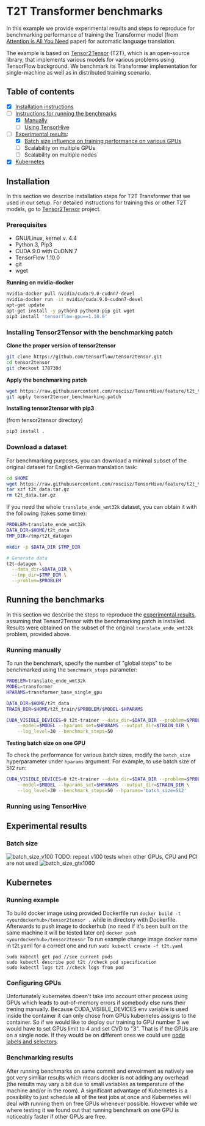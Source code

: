 # T2T Transformer benchmarks

In this example we provide experimental results and steps to reproduce for benchmarking performance of training the
Transformer model (from [Attention is All You Need](https://arxiv.org/abs/1706.03762) paper) for automatic language translation.

The example is based on [Tensor2Tensor](https://github.com/tensorflow/tensor2tensor) (T2T), which is an open-source library,
that implements various models for various problems using TensorFlow background. We benchmark its Transformer implementation
for single-machine as well as in distributed training scenario.

## Table of contents
- [x] [Installation instructions](#installation)
- [ ] [Instructions for running the benchmarks](#running-the-benchmarks)
  - [x] [Manually](#running-manually)
  - [ ] [Using TensorHive](#running-using-tensorhive)
- [ ] [Experimental results](#experimental-results):
  - [x] [Batch size influence on training performance on various GPUs](#batch-size)
  - [ ] Scalability on multiple GPUs
  - [ ] Scalability on multiple nodes
- [x] [Kubernetes](#kubernetes)  

## Installation

In this section we describe installation steps for T2T Transformer that we used in our setup.
For detailed instructions for training this or other T2T models, go to
[Tensor2Tensor](https://github.com/tensorflow/tensor2tensor) project.

### Prerequisites

* GNU/Linux, kernel v. 4.4
* Python 3, Pip3
* CUDA 9.0 with CuDNN 7
* TensorFlow 1.10.0
* git
* wget

**Running on nvidia-docker**
```bash
nvidia-docker pull nvidia/cuda:9.0-cudnn7-devel
nvidia-docker run -it nvidia/cuda:9.0-cudnn7-devel
apt-get update
apt-get install -y python3 python3-pip git wget
pip3 install 'tensorflow-gpu==1.10.0'
```

### Installing Tensor2Tensor with the benchmarking patch


**Clone the proper version of tensor2tensor**
```bash
git clone https://github.com/tensorflow/tensor2tensor.git
cd tensor2tensor
git checkout 178738d
```

**Apply the benchmarking patch**

```bash
wget https://raw.githubusercontent.com/roscisz/TensorHive/feature/t2t_transformer_example/examples/t2t_transformer/tensor2tensor_benchmarking.patch
git apply tensor2tensor_benchmarking.patch
```

**Installing tensor2tensor with pip3**

(from tensor2tensor directory)
```bash
pip3 install .
```


### Download a dataset

For benchmarking purposes, you can download a minimal subset of the original
dataset for English-German translation task:

```bash
cd $HOME
wget https://raw.githubusercontent.com/roscisz/TensorHive/feature/t2t_transformer_example/examples/t2t_transformer/t2t_data.tar.gz
tar xzf t2t_data.tar.gz
rm t2t_data.tar.gz
```

If you need the whole `translate_ende_wmt32k` dataset, you can obtain it with the following
(takes some time):

```bash
PROBLEM=translate_ende_wmt32k
DATA_DIR=$HOME/t2t_data
TMP_DIR=/tmp/t2t_datagen

mkdir -p $DATA_DIR $TMP_DIR

# Generate data
t2t-datagen \
  --data_dir=$DATA_DIR \
  --tmp_dir=$TMP_DIR \
  --problem=$PROBLEM
```


## Running the benchmarks

In this section we describe the steps to reproduce the
[experimental results](#experimental-results),
assuming that Tensor2Tensor with the benchmarking patch is installed.
Results were obtained on the subset of the original `translate_ende_wmt32k` problem,
provided above.


### Running manually

To run the benchmark, specify the number of "global steps" to be benchmarked
using the `benchmark_steps` parameter:

```bash
PROBLEM=translate_ende_wmt32k
MODEL=transformer
HPARAMS=transformer_base_single_gpu

DATA_DIR=$HOME/t2t_data
TRAIN_DIR=$HOME/t2t_train/$PROBLEM/$MODEL-$HPARAMS

CUDA_VISIBLE_DEVICES=0 t2t-trainer --data_dir=$DATA_DIR --problem=$PROBLEM \
    --model=$MODEL --hparams_set=$HPARAMS --output_dir=$TRAIN_DIR \
    --log_level=30 --benchmark_steps=50

```

**Testing batch size on one GPU**

To check the performance for various batch sizes, modify the `batch_size`
hyperparameter under `hparams` argument. For example, to use batch size of 512
run:

```bash
CUDA_VISIBLE_DEVICES=0 t2t-trainer --data_dir=$DATA_DIR --problem=$PROBLEM \
    --model=$MODEL --hparams_set=$HPARAMS --output_dir=$TRAIN_DIR \
    --log_level=30 --benchmark_steps=50 --hparams='batch_size=512'
```


### Running using TensorHive

## Experimental results

### Batch size

![batch_size_v100](https://raw.githubusercontent.com/roscisz/TensorHive/develop/examples/t2t_transformer/img/bs_v100_single.png)
TODO: repeat v100 tests when other GPUs, CPU and PCI are not used
![batch_size_gtx1060](https://raw.githubusercontent.com/roscisz/TensorHive/develop/examples/t2t_transformer/img/bs_gtx1060_single.png)

## Kubernetes

### Running example
To build docker image using provided Dockerfile run
`docker build -t <yourdockerhub>/tensor2tensor .`
while in directory with Dockerfile.
Afterwards to push image to dockerhub (no need if it's been built on the same machine it will be tested later on)
`docker push <yourdockerhub>/tensor2tensor`
To run example change image docker name in t2t.yaml for a correct one and run
`sudo kubectl create -f t2t.yaml`
```
sudo kubectl get pod //see current pods
sudo kubectl describe pod t2t //check pod specification
sudo kubectl logs t2t //check logs from pod
```


### Configuring GPUs
Unfortunately kubernetes doesn't take into account other process using GPUs which leads to out-of-memory errors if somebody else runs their trening manually. Because CUDA_VISIBLE_DEVICES env variable is used inside the container it can only chose from GPUs kubernetes assigns to the container. So if we would like to deploy our training to GPU number 3 we would have to set GPUs limit to 4 and set CVD to "3". That is if the GPUs are on a single node. If they would be on different ones we could use [node labels and selectors](https://kubernetes.io/docs/tasks/configure-pod-container/assign-pods-nodes/).

### Benchmarking results
After running benchmarks on same commit and envoirment as natively we got very simlliar results which means docker is not adding any overhead (the results may vary a bit due to small variables as temperature of the machine and/or in the room). A significant advantage of Kubernetes is a possibility to just schedule all of the test jobs at once and Kubernetes will deal with running them on free GPUs whenever possible. However while we where testing it we found out that running benchmark on one GPU is noticeably faster if other GPUs are free.